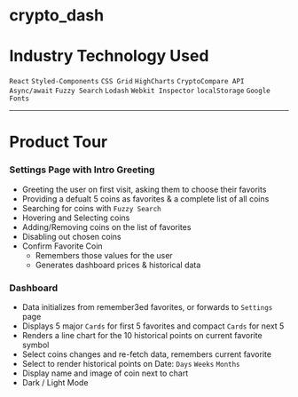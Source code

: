 # crypto_dash

# Industry Technology Used

`React`
`Styled-Components`
`CSS Grid`
`HighCharts`
`CryptoCompare API`
`Async/await`
`Fuzzy Search`
`Lodash`
`Webkit Inspector`
`localStorage`
`Google Fonts`

---

# Product Tour

### Settings Page with Intro Greeting

- Greeting the user on first visit, asking them to choose their favorits
- Providing a defualt 5 coins as favorites & a complete list of all coins
- Searching for coins with `Fuzzy Search`
- Hovering and Selecting coins
- Adding/Removing coins on the list of favorites
- Disabling out chosen coins
- Confirm Favorite Coin
  - Remembers those values for the user
  - Generates dashboard prices & historical data

### Dashboard

- Data initializes from remember3ed favorites, or forwards to `Settings` page
- Displays 5 major `Cards` for first 5 favorites and compact `Cards` for next 5
- Renders a line chart for the 10 historical points on current favorite symbol
- Select coins changes and re-fetch data, remembers current favorite
- Select to render historical points on Date: `Days` `Weeks` `Months`
- Display name and image of coin next to chart
- Dark / Light Mode
